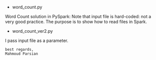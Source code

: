 * word_count.py

Word Count solution in PySpark: Note that input file is 
hard-coded: not a very good practice. The purpose is to 
show how to read files in Spark.

* word_count_ver2.py

I pass input file as a parameter.


````
best regards,
Mahmoud Parsian
````
